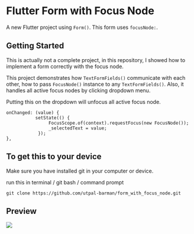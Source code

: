 # Flutter Form with Focus Node

A new Flutter project using `Form()`. This form uses `focusNode:`.

## Getting Started

This is actually not a complete project, in this repository, I showed how to implement a form correctly with the focus node.

This project demonstrates how `TextFormFields()` communicate with each other, how to pass `FocusNode()` instance to any `TextFormFields()`. Also, it handles all active focus nodes by clicking dropdown menu.

Putting this on the dropdown will unfocus all active focus node.

```
onChanged: (value) {
           setState(() {
                FocusScope.of(context).requestFocus(new FocusNode());
                _selectedText = value;
            });     
},
```

## To get this to your device

Make sure you have installed git in your computer or device.

run this in terminal / git bash / command prompt

`git clone https://github.com/utpal-barman/form_with_focus_node.git`

## Preview

![](https://github.com/utpal-barman/form_with_focus_node/raw/master/20200108_151055.gif)
